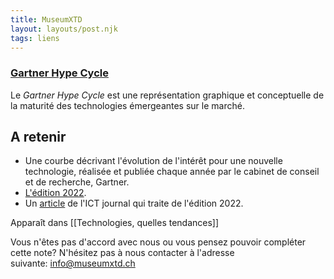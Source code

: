 ```yaml
---
title: MuseumXTD
layout: layouts/post.njk
tags: liens
---
```

### [Gartner Hype Cycle](https://www.gartner.com/en/research/methodologies/gartner-hype-cycle)
Le *Gartner Hype Cycle* est une représentation graphique et conceptuelle de la maturité des technologies émergeantes sur le marché.  

## A retenir
- Une courbe décrivant l'évolution de l'intérêt pour une nouvelle technologie, réalisée et publiée chaque année par le cabinet de conseil et de recherche, Gartner.
- [L'édition 2022](https://www.gartner.com/en/articles/what-s-new-in-the-2022-gartner-hype-cycle-for-emerging-technologies).
- Un [article](https://www.ictjournal.ch/articles/2022-08-22/immersion-automatisation-et-optimisation-au-menu-du-hype-cycle-de-gartner) de l'ICT journal qui traite de l'édition 2022. 


Apparaît dans [[Technologies, quelles tendances]]

Vous n'êtes pas d'accord avec nous ou vous pensez pouvoir compléter cette note? N'hésitez pas à nous contacter à l'adresse suivante: [info@museumxtd.ch](mailto:info@museumxtd.ch)
